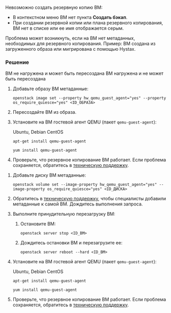 
Невозможно создать резервную копию ВМ:

* В контекстном меню ВМ нет пункта **Создать бэкап**.
* При создании резервной копии или плана резервного копирования, ВМ нет в списке или ее имя отображается серым. 

Проблема может возникнуть, если на ВМ нет метаданных, необходимых для резервного копирования. Пример: ВМ создана из загруженного образа или мигрирована с помощью Hystax.

### Решение

<tabs>
<tablist>
<tab>ВМ не нагружена и может быть пересоздана</tab>
<tab>ВМ нагружена и не может быть пересоздана</tab>
</tablist>
<tabpanel>

1. Добавьте образу ВМ метаданные:

   ```console
   openstack image set --property hw_qemu_guest_agent="yes" --property os_require_quiesce="yes" <ID_ОБРАЗА>
   ```

1. Пересоздайте ВМ из образа.
1. Установите на ВМ гостевой агент QEMU (пакет `qemu-guest-agent`):

   <tabs>
   <tablist>
   <tab>Ubuntu, Debian</tab>
   <tab>CentOS</tab>
   </tablist>
   <tabpanel>
   
   ```console
   apt-get install qemu-guest-agent
   ```
   
   </tabpanel>
   <tabpanel>
   
   ```console
   yum install qemu-guest-agent
   ```
   
   </tabpanel>
   </tabs>

1. Проверьте, что резервное копирование ВМ работает. Если проблема сохраняется, обратитесь в [техническую поддержку](/ru/contacts).

</tabpanel>
<tabpanel>

1. Добавьте диску ВМ метаданные:

   ```console
   openstack volume set --image-property hw_qemu_guest_agent="yes" --image-property os_require_quiesce="yes" <ID_ДИСКА>
   ```

1. Обратитесь в [техническую поддержку](/ru/contacts), чтобы специалисты добавили метаданные к самой ВМ. Дождитесь выполнения запроса.
1. Выполните принудительную перезагрузку ВМ:

   1. Остановите ВМ:

      ```console
      openstack server stop <ID_ВМ>
      ```

   1. Дождитесь остановки ВМ и перезагрузите ее:

      ```console
      openstack server reboot --hard <ID_ВМ>
      ```

1. Установите на ВМ гостевой агент QEMU (пакет `qemu-guest-agent`):

   <tabs>
   <tablist>
   <tab>Ubuntu, Debian</tab>
   <tab>CentOS</tab>
   </tablist>
   <tabpanel>
   
   ```console
   apt-get install qemu-guest-agent
   ```
   </tabpanel>
   <tabpanel>
   
   ```console
   yum install qemu-guest-agent
   ```
   </tabpanel>
   </tabs>

1. Проверьте, что резервное копирование ВМ работает. Если проблема сохраняется, обратитесь в [техническую поддержку](/ru/contacts).

</tabpanel>
</tabs>